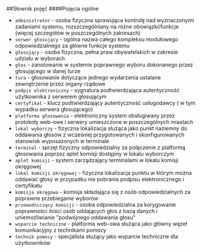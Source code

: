 ﻿##Słownik pojęć
####Pojęcia ogólne
* ```administrator``` - osoba fizyczna sprawująca kontrolę nad wyznaczonymi zadaniami systemu, rozszczególniany na różne obowiązki/funkcje (więcej szczegółów w poszczególnych zakresach)
* ```serwer głosujący``` - ogólna nazwa całego kompleksu modułowego odpowiedzialnego za główne funkcje systemu
* ```głosujący``` - osoba fizyczna, pełna praw obywatelskich w zakresie udziału w wyborach
* ```głos``` - zanotowanie w systemie poprawnego wyboru dokonanego przez głosującego w danej turze
* ```tura``` - głosowanie dotyczące jednego wydarzenia ustalane zewnętrzenie przez organy rządowe
* ```podpis elektroniczny``` - sygnatura podtwierdzająca autentyczność użytkownika z serwerem głosującym
* ```certyfikat``` - klucz podtwierdzający autentyczność usługodawcy ( w tym wypadku serwera głosującego)
* ```platforma głosowania``` - elektroniczny system obsługiwany przez protokoły web-owe i serwery umieszczone w poszczególnych miastach
* ```lokal wyborczy``` - fizyczna lokalizacja służąca jako punkt naziemny do oddawania głosów z wcześniej przygotowanych i skonfigurowanych stanowisk wyposażonych w terminale
* ```terminal``` - sprzęt fizyczny odpowiedzialny za połączenie z platformą głosowania poprzez aplet komisji dostępny w lokalu wyborczym
* ```aplet komisji``` - system zarządzający terminalami w lokalu komisji okręgowej
* ```lokal komisji okręgowej``` - fizyczna lokalizacja punktu w którym można oddawać głosy w przypadku nie pobrania podpisu elektronicznego i certyfikatu
* ```komisja okręgowa``` - komisja składająca się z osób odpowiedzialnych za poprawne przebieganie wyborów
* ```przewodniczący komisji``` - osoba odpowiedzialna za korygowanie poprawności ilości osób oddających głos z bazą danych i uniemożliwianie "podwójnego oddawania głosu"
* ```wsparcie techniczne``` - platforma web-owa służąca jako główny węzeł komunikacyjny z technikami pomocy
* ```technik pomocy``` - specjalista służący jako wsparcie techniczne dla użytkowników